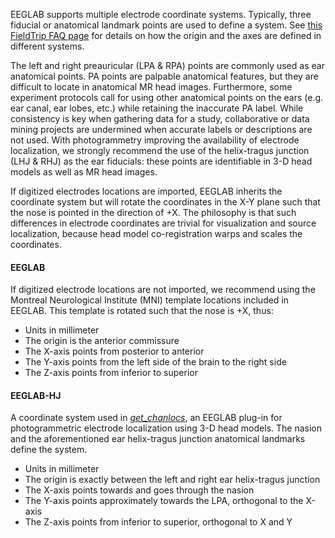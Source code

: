 EEGLAB supports multiple electrode coordinate systems. Typically, three fiducial or anatomical landmark points are used to define a system. See [this FieldTrip FAQ page](https://www.fieldtriptoolbox.org/faq/how_are_the_different_head_and_mri_coordinate_systems_defined/#details-of-the-mni-coordinate-system) for details on how the origin and the axes are defined in different systems. 

The left and right preauricular (LPA & RPA) points are commonly used as ear anatomical points. PA points are palpable anatomical features, but they are difficult to locate in anatomical MR head images. Furthermore, some experiment protocols call for using other anatomical points on the ears (e.g. ear canal, ear lobes, etc.) while retaining the inaccurate PA label. While consistency is key when gathering data for a study, collaborative or data mining projects are undermined when accurate labels or descriptions are not used. With photogrammetry improving the availability of electrode localization, we strongly recommend the use of the helix-tragus junction (LHJ &  RHJ) as the ear fiducials: these points are identifiable in 3-D head models as well as MR head images. 

If digitized electrodes locations are imported, EEGLAB inherits the coordinate system but will rotate the coordinates in the X-Y plane such that the nose is pointed in the direction of +X. The philosophy is that such differences in electrode coordinates are trivial for visualization and source localization, because head model co-registration warps and scales the coordinates. 

#### EEGLAB
If digitized electrode locations are not imported, we recommend using the Montreal Neurological Institute (MNI) template locations included in EEGLAB. This template is rotated such that the nose is +X, thus:
- Units in millimeter
- The origin is the anterior commissure
- The X-axis points from posterior to anterior
- The Y-axis points from the left side of the brain to the right side
- The Z-axis points from inferior to superior

#### EEGLAB-HJ
A coordinate system used in [<i>get_chanlocs</i>](https://github.com/sccn/get_chanlocs/wiki), an EEGLAB plug-in for photogrammetric electrode localization using 3-D head models. The nasion and the aforementioned ear helix-tragus junction anatomical landmarks define the system.
- Units in millimeter
- The origin is exactly between the left and right ear helix-tragus junction
- The X-axis points towards and goes through the nasion
- The Y-axis points approximately towards the LPA, orthogonal to the X-axis
- The Z-axis points from inferior to superior, orthogonal to X and Y
